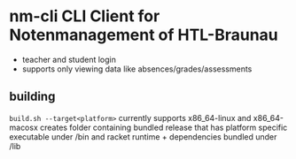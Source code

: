 # nm-cli CLI Client for Notenmanagement of HTL-Braunau
- teacher and student login
- supports only viewing data like absences/grades/assessments

## building
`build.sh --target<platform>` currently supports x86_64-linux and x86_64-macosx
creates folder containing bundled release that has platform specific executable under /bin and racket runtime + dependencies bundled under /lib
